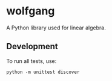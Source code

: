 # wolfgang

A Python library used for linear algebra.

## Development

To run all tests, use:

```
python -m unittest discover
```

